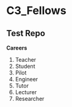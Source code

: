 # C3_Fellows
## Test Repo


**Careers**

1. Teacher
3. Student
4. Pilot
4. Engineer
5. Tutor
6. Lecturer
7. Researcher
